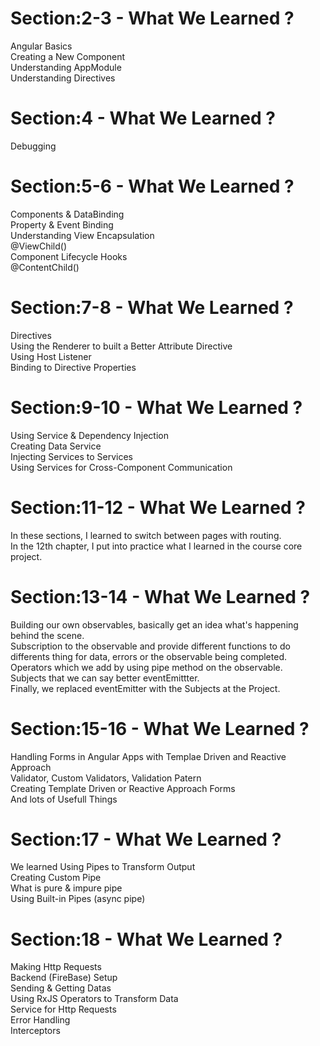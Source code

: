 # Section:2-3 - What We Learned ?
Angular Basics <br>
Creating a New Component <br>
Understanding AppModule <br>
Understanding Directives <br>

# Section:4 - What We Learned ?
Debugging
# Section:5-6 - What We Learned ?
Components & DataBinding <br>
Property & Event Binding <br>
Understanding View Encapsulation <br>
@ViewChild() <br>
Component Lifecycle Hooks <br>
@ContentChild() 
# Section:7-8 - What We Learned ?
Directives <br>
Using the Renderer to built a Better Attribute Directive <br>
Using Host Listener <br>
Binding to Directive Properties
# Section:9-10 - What We Learned ?
Using Service & Dependency Injection <br>
Creating Data Service <br>
Injecting Services to Services <br>
Using Services for Cross-Component Communication
# Section:11-12 - What We Learned ?

In these sections, I learned to switch between pages with routing. <br>
 In the 12th chapter, I put into practice what I learned in the course core project.
# Section:13-14 - What We Learned ?

Building our own observables, basically get an idea what's happening behind the scene. <br>
Subscription to the observable and provide different functions to do differents thing for data, errors or the observable being completed. <br>
Operators which we add by using pipe method on the observable. <br>
Subjects that we can say better eventEmittter. <br>
Finally, we replaced eventEmitter with the Subjects at the Project.
# Section:15-16 - What We Learned ?
Handling Forms in Angular Apps with Templae Driven and Reactive Approach <br>
Validator, Custom Validators, Validation Patern <br>
Creating Template Driven or Reactive Approach Forms <br>
And lots of Usefull Things
# Section:17 - What We Learned ?
We learned Using Pipes to Transform Output <br>
Creating Custom Pipe <br>
What is pure & impure pipe <br>
Using Built-in Pipes (async pipe)

# Section:18 - What We Learned ?
Making Http Requests <br>
Backend (FireBase) Setup <br>
Sending & Getting Datas <br>
Using RxJS Operators to Transform Data <br>
Service for Http Requests <br>
Error Handling <br>
Interceptors